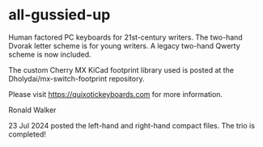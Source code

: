 # all-gussied-up
Human factored PC keyboards for 21st-century writers. The two-hand Dvorak letter scheme is for young writers. A legacy two-hand Qwerty scheme is now included.

The custom Cherry MX KiCad footprint library used is posted at the Dholydai/mx-switch-footprint repository.

Please visit https://quixotickeyboards.com for more information.

Ronald Walker

23 Jul 2024 posted the left-hand and right-hand compact files. The trio is completed!
